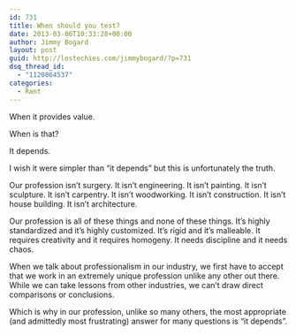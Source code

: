 ```yaml
---
id: 731
title: When should you test?
date: 2013-03-06T10:33:28+00:00
author: Jimmy Bogard
layout: post
guid: http://lostechies.com/jimmybogard/?p=731
dsq_thread_id:
  - "1120864537"
categories:
  - Rant
---
```

When it provides value.

When is that?

It depends.

I wish it were simpler than “it depends” but this is unfortunately the truth.

Our profession isn’t surgery. It isn’t engineering. It isn’t painting. It isn’t sculpture. It isn’t carpentry. It isn’t woodworking. It isn’t construction. It isn’t house building. It isn’t architecture.

Our profession is all of these things and none of these things. It’s highly standardized and it’s highly customized. It’s rigid and it’s malleable. It requires creativity and it requires homogeny. It needs discipline and it needs chaos.

When we talk about professionalism in our industry, we first have to accept that we work in an extremely unique profession unlike any other out there. While we can take lessons from other industries, we can’t draw direct comparisons or conclusions.

Which is why in our profession, unlike so many others, the most appropriate (and admittedly most frustrating) answer for many questions is “it depends”.